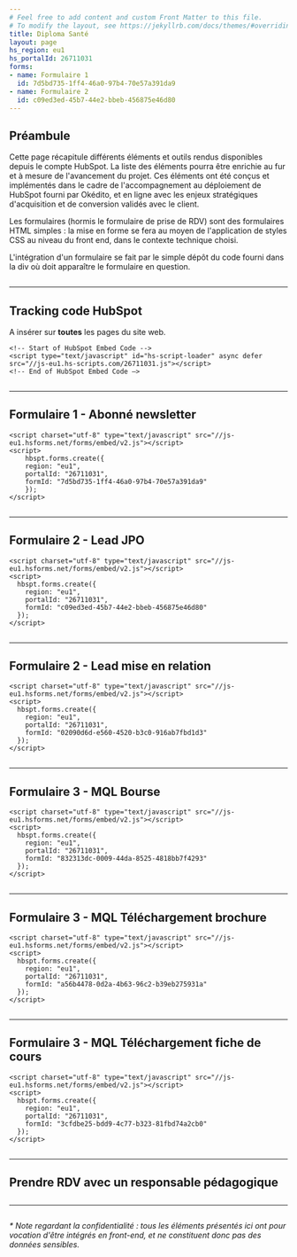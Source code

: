 ```yaml
---
# Feel free to add content and custom Front Matter to this file.
# To modify the layout, see https://jekyllrb.com/docs/themes/#overriding-theme-defaults
title: Diploma Santé
layout: page
hs_region: eu1
hs_portalId: 26711031
forms:
- name: Formulaire 1
  id: 7d5bd735-1ff4-46a0-97b4-70e57a391da9
- name: Formulaire 2
  id: c09ed3ed-45b7-44e2-bbeb-456875e46d80
---
```



<h2>Préambule</h2>

<p>Cette page récapitule différents éléments et outils rendus disponibles depuis le compte HubSpot. La liste des éléments pourra être enrichie au fur et à mesure de l'avancement du projet. Ces éléments ont été conçus et implémentés dans le cadre de l'accompagnement au déploiement de HubSpot fourni par Okédito, et en ligne avec les enjeux stratégiques d'acquisition et de conversion validés avec le client.</p>

<p>Les formulaires (hormis le formulaire de prise de RDV) sont des formulaires HTML simples : la mise en forme se fera au moyen de l'application de styles CSS au niveau du front end, dans le contexte technique choisi.</p>

<p>L'intégration d'un formulaire se fait par le simple dépôt du code fourni dans la div où doit apparaître le formulaire en question.</p>

<hr style="margin:2em 0">

<h2>Tracking code HubSpot</h2>

<p>A insérer sur <strong>toutes</strong> les pages du site web.</p>

    <!-- Start of HubSpot Embed Code -->
    <script type="text/javascript" id="hs-script-loader" async defer src="//js-eu1.hs-scripts.com/26711031.js"></script>
    <!-- End of HubSpot Embed Code —>


<script type="text/javascript" id="hs-script-loader" async defer src="//js-eu1.hs-scripts.com/26711031.js"></script>

<hr style="margin:2em 0">

<h2>Formulaire 1 - Abonné newsletter</h2>

    <script charset="utf-8" type="text/javascript" src="//js-eu1.hsforms.net/forms/embed/v2.js"></script>
    <script>
        hbspt.forms.create({
        region: "eu1",
        portalId: "26711031",
        formId: "7d5bd735-1ff4-46a0-97b4-70e57a391da9"
        });
    </script>

<script charset="utf-8" type="text/javascript" src="//js-eu1.hsforms.net/forms/embed/v2.js"></script>
<script>
    hbspt.forms.create({
    region: "eu1",
    portalId: "26711031",
    formId: "7d5bd735-1ff4-46a0-97b4-70e57a391da9"
    });
</script>

<hr style="margin:2em 0">

<h2>Formulaire 2 - Lead JPO</h2>

    <script charset="utf-8" type="text/javascript" src="//js-eu1.hsforms.net/forms/embed/v2.js"></script>
    <script>
      hbspt.forms.create({
        region: "eu1",
        portalId: "26711031",
        formId: "c09ed3ed-45b7-44e2-bbeb-456875e46d80"
      });
    </script>

<script charset="utf-8" type="text/javascript" src="//js-eu1.hsforms.net/forms/embed/v2.js"></script>
<script>
  hbspt.forms.create({
    region: "eu1",
    portalId: "26711031",
    formId: "c09ed3ed-45b7-44e2-bbeb-456875e46d80"
  });
</script>

<hr style="margin:2em 0">

<h2>Formulaire 2 - Lead mise en relation</h2>

    <script charset="utf-8" type="text/javascript" src="//js-eu1.hsforms.net/forms/embed/v2.js"></script>
    <script>
      hbspt.forms.create({
        region: "eu1",
        portalId: "26711031",
        formId: "02090d6d-e560-4520-b3c0-916ab7fbd1d3"
      });
    </script>

<script charset="utf-8" type="text/javascript" src="//js-eu1.hsforms.net/forms/embed/v2.js"></script>
<script>
  hbspt.forms.create({
    region: "eu1",
    portalId: "26711031",
    formId: "02090d6d-e560-4520-b3c0-916ab7fbd1d3"
  });
</script>

<hr style="margin:2em 0">

<h2>Formulaire 3 - MQL Bourse</h2>

    <script charset="utf-8" type="text/javascript" src="//js-eu1.hsforms.net/forms/embed/v2.js"></script>
    <script>
      hbspt.forms.create({
        region: "eu1",
        portalId: "26711031",
        formId: "832313dc-0009-44da-8525-4818bb7f4293"
      });
    </script>

<script charset="utf-8" type="text/javascript" src="//js-eu1.hsforms.net/forms/embed/v2.js"></script>
<script>
  hbspt.forms.create({
    region: "eu1",
    portalId: "26711031",
    formId: "832313dc-0009-44da-8525-4818bb7f4293"
  });
</script>

<hr style="margin:2em 0">

<h2>Formulaire 3 - MQL Téléchargement brochure</h2>

    <script charset="utf-8" type="text/javascript" src="//js-eu1.hsforms.net/forms/embed/v2.js"></script>
    <script>
      hbspt.forms.create({
        region: "eu1",
        portalId: "26711031",
        formId: "a56b4478-0d2a-4b63-96c2-b39eb275931a"
      });
    </script>

<script charset="utf-8" type="text/javascript" src="//js-eu1.hsforms.net/forms/embed/v2.js"></script>
<script>
  hbspt.forms.create({
    region: "eu1",
    portalId: "26711031",
    formId: "a56b4478-0d2a-4b63-96c2-b39eb275931a"
  });
</script>

<hr style="margin:2em 0">

<h2>Formulaire 3 - MQL Téléchargement fiche de cours</h2>

    <script charset="utf-8" type="text/javascript" src="//js-eu1.hsforms.net/forms/embed/v2.js"></script>
    <script>
      hbspt.forms.create({
        region: "eu1",
        portalId: "26711031",
        formId: "3cfdbe25-bdd9-4c77-b323-81fbd74a2cb0"
      });
    </script>

<script charset="utf-8" type="text/javascript" src="//js-eu1.hsforms.net/forms/embed/v2.js"></script>
<script>
  hbspt.forms.create({
    region: "eu1",
    portalId: "26711031",
    formId: "3cfdbe25-bdd9-4c77-b323-81fbd74a2cb0"
  });
</script>

<hr style="margin:2em 0">


<h2>Prendre RDV avec un responsable pédagogique</h2>
    <!-- Start of Meetings Embed Script -->
    <div class="meetings-iframe-container" data-src="https://meetings-eu1.hubspot.com/benjamin-haddad/votre-expert-diploma?embed=true"></div>
    <script type="text/javascript" src="https://static.hsappstatic.net/MeetingsEmbed/ex/MeetingsEmbedCode.js"></script>
    <!-- End of Meetings Embed Script -->

<!-- Start of Meetings Embed Script -->
<div class="meetings-iframe-container" data-src="https://meetings-eu1.hubspot.com/benjamin-haddad/votre-expert-diploma?embed=true"></div>
<script type="text/javascript" src="https://static.hsappstatic.net/MeetingsEmbed/ex/MeetingsEmbedCode.js"></script>
<!-- End of Meetings Embed Script -->

<hr style="margin:2em 0">


<p><i>* Note regardant la confidentialité : tous les éléments présentés ici ont pour vocation d'être intégrés en front-end, et ne constituent donc pas des données sensibles.</i></p>